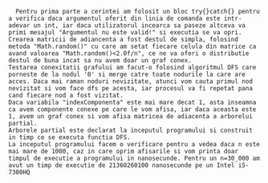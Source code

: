 	  Pentru prima parte a cerintei am folosit un bloc try{}catch{} pentru a verifica daca argumentul oferit din linia de comanda este intr-adevar un int, iar daca utilizatorul incearca sa paseze altceva va primi mesajul "Argumentul nu este valid!" si executia se va opri. 
	Crearea matricii de adiancenta a fost destul de simpla, folosind metoda "Math.random()" cu care am setat fiecare celula din matrice ca avand valoarea "Math.random()<2.0f/n", ce ne va oferi o distributie destul de buna incat sa nu avem doar un graf conex.
	Testarea conexitatii grafului am facut-o folosind algoritmul DFS care porneste de la nodul '0' si merge catre toate nodurile la care are acces. Daca mai raman noduri nevizitate, atunci vom cauta primul nod nevizitat si vom face dfs pe acesta, iar procesul va fi repetat pana cand fiecare nod a fost vizitat.
	Daca variabila "indexComponenta" este mai mare decat 1, asta inseamna ca avem componente conexe pe care le vom afisa, iar daca aceasta este 1, avem un graf conex si vom afisa matricea de adiacenta a arborelui partial.
	Arborele partial este declarat la inceputul programului si construit in timp ce se executa functia DFS.
	La inceputul programului facem o verificare pentru a vedea daca n este mai mare de 1000, caz in care oprim afisarile si vom printa doar timpul de executie a programului in nanosecunde. Pentru un n=30_000 am avut un timp de executie de 21360260100 nanosecunde pe un Intel i5-7300HQ
